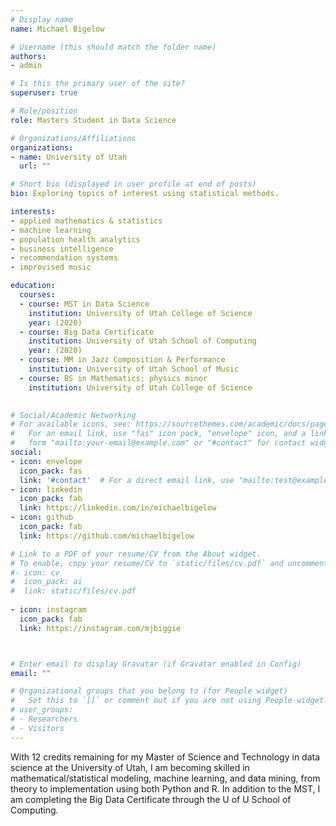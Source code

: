 ```yaml
---
# Display name
name: Michael Bigelow

# Username (this should match the folder name)
authors:
- admin

# Is this the primary user of the site?
superuser: true

# Role/position
role: Masters Student in Data Science

# Organizations/Affiliations
organizations:
- name: University of Utah
  url: ""

# Short bio (displayed in user profile at end of posts)
bio: Exploring topics of interest using statistical methods.

interests:
- applied mathematics & statistics
- machine learning
- population health analytics
- business intelligence
- recommendation systems
- improvised music

education:
  courses:
  - course: MST in Data Science 
    institution: University of Utah College of Science
    year: (2020)
  - course: Big Data Certificate 
    institution: University of Utah School of Computing
    year: (2020)
  - course: MM in Jazz Composition & Performance
    institution: University of Utah School of Music
  - course: BS in Mathematics; physics minor
    institution: University of Utah College of Science
    

# Social/Academic Networking
# For available icons, see: https://sourcethemes.com/academic/docs/page-builder/#icons
#   For an email link, use "fas" icon pack, "envelope" icon, and a link in the
#   form "mailto:your-email@example.com" or "#contact" for contact widget.
social:
- icon: envelope
  icon_pack: fas
  link: '#contact'  # For a direct email link, use "mailto:test@example.org".
- icon: linkedin
  icon_pack: fab
  link: https://linkedin.com/in/michaelbigelow
- icon: github
  icon_pack: fab
  link: https://github.com/michaelbigelow

# Link to a PDF of your resume/CV from the About widget.
# To enable, copy your resume/CV to `static/files/cv.pdf` and uncomment the lines below.
#- icon: cv
#  icon_pack: ai
#  link: static/files/cv.pdf
  
- icon: instagram
  icon_pack: fab
  link: https://instagram.com/mjbiggie



# Enter email to display Gravatar (if Gravatar enabled in Config)
email: ""

# Organizational groups that you belong to (for People widget)
#   Set this to `[]` or comment out if you are not using People widget.
# user_groups:
# - Researchers
# - Visitors
---
```


With 12 credits remaining for my Master of Science and Technology in data science at the University of Utah, I am becoming skilled in mathematical/statistical modeling, machine learning, and data mining, from theory to implementation using both Python and R.
In addition to the MST, I am completing the Big Data Certificate through the U of U School of Computing. 
